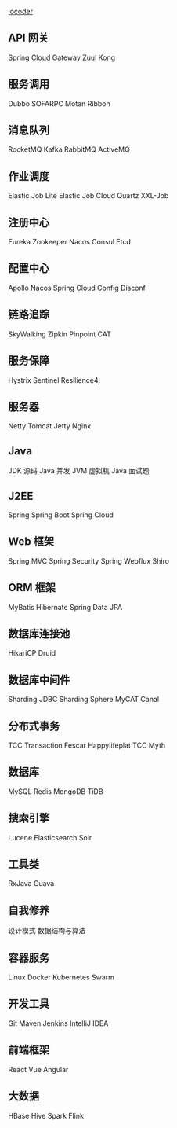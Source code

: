 

[iocoder](http://www.iocoder.cn/?vip)

## API 网关
Spring Cloud Gateway
Zuul
Kong
 
## 服务调用
Dubbo
SOFARPC
Motan
Ribbon
 
## 消息队列
RocketMQ
Kafka
RabbitMQ
ActiveMQ
 
## 作业调度
Elastic Job Lite
Elastic Job Cloud
Quartz
XXL-Job
 
## 注册中心
Eureka
Zookeeper
Nacos
Consul Etcd
 
## 配置中心
Apollo
Nacos
Spring Cloud Config
Disconf
 
## 链路追踪
SkyWalking
Zipkin
Pinpoint
CAT

## 服务保障
Hystrix
Sentinel
Resilience4j
 
## 服务器
Netty
Tomcat
Jetty
Nginx

## Java
JDK 源码
Java 并发
JVM 虚拟机
Java 面试题
 
## J2EE
Spring
Spring Boot
Spring Cloud
 
 
## Web 框架
Spring MVC
Spring Security
Spring Webflux
Shiro
 
## ORM 框架
MyBatis
Hibernate
Spring Data JPA
 
## 数据库连接池
HikariCP
Druid
 
## 数据库中间件
Sharding JDBC
Sharding Sphere
MyCAT
Canal
 
## 分布式事务
TCC Transaction
Fescar
Happylifeplat TCC
Myth
 
## 数据库
MySQL
Redis
MongoDB
TiDB
 
## 搜索引擎
Lucene
Elasticsearch
Solr
 
## 工具类
RxJava
Guava
 
## 自我修养
设计模式
数据结构与算法
 
## 容器服务
Linux
Docker
Kubernetes
Swarm
 
## 开发工具
Git
Maven
Jenkins
IntelliJ IDEA
 
## 前端框架
React
Vue
Angular
 
## 大数据
HBase
Hive
Spark
Flink
 